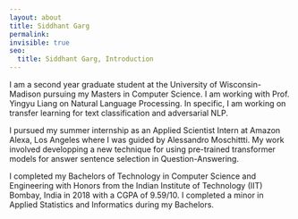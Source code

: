 ```yaml
---
layout: about
title: Siddhant Garg
permalink: 
invisible: true
seo:
  title: Siddhant Garg, Introduction
---
```

I am a second year graduate student at the University of Wisconsin-Madison pursuing my Masters in Computer Science. I am working with Prof. Yingyu Liang on Natural Language Processing. In specific, I am working on transfer learning for text classification and adversarial NLP.

I pursued my summer internship as an Applied Scientist Intern at Amazon Alexa, Los Angeles where I was guided by Alessandro Moschittti. My work involved developping a new technique for using pre-trained transformer models for answer sentence selection in Question-Answering.

I completed my Bachelors of Technology in Computer Science and Engineering with Honors from the Indian Institute of Technology (IIT) Bombay, India in 2018 with a CGPA of 9.59/10. I completed a minor in Applied Statistics and Informatics during my Bachelors.
